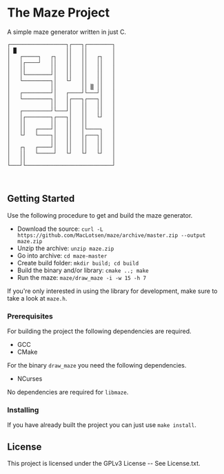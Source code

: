 # The Maze Project
A simple maze generator written in just C.

```
┌──────────────────┐┌───┐┌────────┐
│ █                ││   ││        │
│   ┌─────┐   ┌┐   ││   ││   ┌┐   │
│   │┌────┘   ││   ││   ││   ││   │
│   ││        ││   ││   ││   ││   │
│   │└────────┘│   ││   ││   ││   │
│   └─────────┐│   └┘   ││   ││   │
│             ││        ││ ▒ ││   │
│   ┌─────────┘│   ┌────┘└───┘│   │
│   └─────────┐│   │┌───┐┌───┐│   │
│             ││   ││   ││   ││   │
│   ┌─────────┘└───┘│   ││   ││   │
│   │┌────────┐┌───┐│   ││   └┘   │
│   ││        ││   ││   ││        │
│   ││   ┌────┘│   ││   │└────┐   │
│   └┘   └────┐│   ││   │┌───┐│   │
│             ││   ││   ││   ││   │
│   ┌┐   ┌────┘│   ││   ││   ││   │
│   ││   └─────┘   └┘   └┘   └┘   │
│   ││                            │
└───┘└────────────────────────────┘



```

## Getting Started
Use the following procedure to get and build the maze generator.
 * Download the source: `curl -L https://github.com/MacLotsen/maze/archive/master.zip --output maze.zip`
 * Unzip the archive: `unzip maze.zip`
 * Go into archive: `cd maze-master`
 * Create build folder: `mkdir build; cd build`
 * Build the binary and/or library: `cmake ..; make`
 * Run the maze: `maze/draw_maze -i -w 15 -h 7`

If you're only interested in using the library for development, make sure to take a look at `maze.h`.

### Prerequisites
For building the project the following dependencies are required.
 * GCC
 * CMake

For the binary `draw_maze` you need the following dependencies.
 * NCurses
 
No dependencies are required for `libmaze`.

### Installing
If you have already built the project you can just use `make install`.

## License
This project is licensed under the GPLv3 License -- See License.txt.
